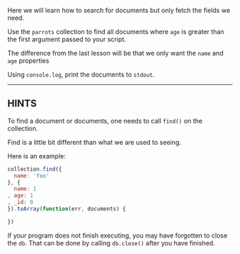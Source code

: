 Here we will learn how to search for documents but only fetch the fields
we need.

Use the `parrots` collection to find all documents where `age`
is greater than the first argument passed to your script.

The difference from the last lesson will be that we only want the
`name` and `age` properties

Using `console.log`, print the documents to `stdout`.

-----------------------------------------------------------
## HINTS

To find a document or documents, one needs to call `find()` on the collection.

Find is a little bit different than what we are used to seeing.

Here is an example:

```js
collection.find({
  name: 'foo'
}, {
  name: 1
, age: 1
, _id: 0
}).toArray(function(err, documents) {

})
```

If your program does not finish executing, you may have forgotten to
close the `db`. That can be done by calling `db.close()` after you
have finished.
